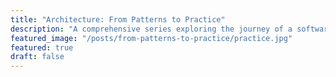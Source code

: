 ```yaml
---
title: "Architecture: From Patterns to Practice"
description: "A comprehensive series exploring the journey of a software architect, from understanding core problems and architectural styles to making data-driven decisions and guiding system evolution."
featured_image: "/posts/from-patterns-to-practice/practice.jpg"
featured: true
draft: false
---
```

